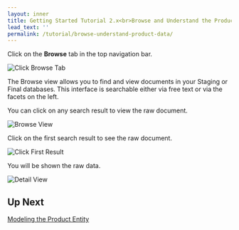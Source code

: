 ```yaml
---
layout: inner
title: Getting Started Tutorial 2.x<br>Browse and Understand the Product Data
lead_text: ''
permalink: /tutorial/browse-understand-product-data/
---
```


<i class="fa fa-hand-pointer-o"></i> Click on the **Browse** tab in the top navigation bar.

![Click Browse Tab]({{site.baseurl}}/images/2x/click-browse-tab-1.png)

The Browse view allows you to find and view documents in your Staging or Final databases. This interface is searchable either via free text or via the facets on the left.

You can click on any search result to view the raw document.

![Browse View]({{site.baseurl}}/images/2x/browse-view.png)

<i class="fa fa-hand-pointer-o"></i> Click on the first search result to see the raw document.

![Click First Result]({{site.baseurl}}/images/2x/click-first-result.png)

You will be shown the raw data.

![Detail View]({{site.baseurl}}/images/2x/search-result-detail.png)

## Up Next

[Modeling the Product Entity](modeling-product-entity.md)
